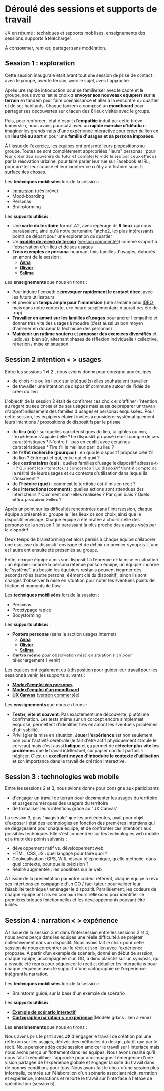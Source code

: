 # Déroulé des sessions et supports de travail

JX en résumé : techniques et supports mobilisés, enseignements des sessions, supports à télécharger.

À consommer, remixer, partager sans modération.

## Session 1 : exploration

Cette session inaugurale était avant tout une session de prise de contact : avec le groupe, avec le terrain, avec le sujet, avec l'approche. 

Après une rapide introduction pour se familiariser avec le cadre et le groupe, nous avons fait le choix d'**envoyer nos nouveaux équipiers sur le terrain** en tandem pour faire connaissance et aller à la rencontre du quartier et de ses habitants. 
Chaque tandem a composé un **moodboard** pour partager ses découvertes sur chacun des 8 lieux visités avec le groupe. 

Puis, pour renforcer l'état d'esprit d'**empathie** induit par cette brève immersion, nous avons poursuivi avec un **rapide exercice d'idéation** : imaginer les grands traits d'une expérience interactive pour créer du lien en un **lieu tiré au sort** et pour une **famille d'usages et sa persona imposées**. 

À l'issue de l'exercice, les équipes ont présenté leurs propositions au groupe. 
Toutes se sont complètement appropriées "leurs" personas : pour leur créer des souvenirs du futur et combler le vide laissé par ceux effacés par la rénovation urbaine, pour faire parler leur rue sur Facebook et IRL, pour arrêter leur course et leur montrer ce qu'il y a d'histoire sous la surface des choses.

Les **techniques mobilisées** lors de la session :
- [Immersion](http://www.designkit.org/methods/23) (très brève)
- Mood-boarding
- Personas
- Brainstorming

Les **supports utilisés** : 
- Une **carte du territoire** format A2, avec repèrage de **9 lieux** qui nous paraissaient, ainsi qu'à notre partenaire Fatche2, les plus intéressants points de départ pour une exploration du quartier
- Un **[modèle de relevé de terrain](https://www.dropbox.com/s/ufxgxotx8awf3xs/JX%20Design%20Kit%20-%20Relev%C3%A9%20de%20terrain.pdf?dl=0)** ([version commentée](https://www.dropbox.com/s/6jksya0w2208rao/JX%20Design%20Kit%20-%20Relev%C3%A9%20de%20terrain%20comment%C3%A9.pdf?dl=0)) comme support à l'observation d'un lieu et de ses usages
- **Trois exemples de persona** incarnant trois familles d'usages, élaborés en amont de la session :
  - **[Anna](https://www.dropbox.com/s/35tx5epvdwk3sca/JXDesignKit-Persona-Anna.pdf?dl=0)**
  - **[Olivier](https://www.dropbox.com/s/1o5g08cm2pz9np2/JXDesignKit-Persona-Olivier.pdf?dl=0)**
  - **[Salima](https://www.dropbox.com/s/daipnjcozvzsn5y/JXDesignKit-Persona-Salima.pdf?dl=0)**

Les **enseignements** que nous en tirons :
- Pour induire l'empathie **provoquer rapidement le contact direct** avec les futurs utilisateurs
- et prévoir un **temps ample pour l'immersion** (une semaine pour [IDEO](http://www.designkit.org/), mais dans notre contexte, une heure supplémentaire n'aurait pas été de trop)
- **Travailler en amont sur les familles d'usages** pour ancrer l'empathie et donner très vite des usages à moudre (c'est aussi un bon moyen d'amener en douceur la technique des personas)
- **Maintenir un rythme soutenu** et **proposer des exercices diversifiés** et ludiques, bien sûr, alternant phases de réflexion individuelle / collective, réflexion / mise en situation

## Session 2 intention < > usages

Entre les sessions 1 et 2 , nous avions donné pour consigne aux équipes
- de choisir le ou les lieux sur le(s)quel(s) elles souhaitaient travailler
- de travailler une intention de dispositif commune autour de l'idée de créer du lien

L'objectif de la session 2 était de confirmer ces choix et d'affiner l'intention au regard du lieu choisi et de ses usages mais aussi de préparer un travail d'approfondissement des familles d'usages et personas esquissées. 
Pour cette session, les équipiers étaient invités à considérer systématiquement leurs intentions / propositions de dispositifs par le prisme 

- du **lieu (où)** : sur quelles caractéristiques du lieu, tangibles ou non, l'expérience s'appuie t'elle ? Le dispositif proposé tient-il compte de ces caractéristiques ? N'entre t'il pas en conflit avec certaines caractéristiques ? Tire t'il le meilleur parti du lieu ?
- de l'**effet recherché (pourquoi)**  : en quoi le dispositif proposé créé t'il du lien ? Entre qui et qui, entre qui et quoi ?
- des **destinataires (qui)** : quelles familles d'usage le dispositif adresse-t-il ? Qui sont les interacteurs concernés ? Le dispositif tient-il compte de la réalité de leurs usages et du contexte d'utilisation dans lequel ils s'inscrivent ?
- de l'**histoire (quoi)** : comment le territoire est-il mis en récit ? 
- des **interactions (comment)** : quelles actions sont attendues des interacteurs ? Comment sont-elles réalisées ? Par quel biais ? Quels effets produisent-elles ?

Après un point sur les difficultés rencontrées dans l'intersession, chaque équipe a présenté au groupe le / les lieux de son choix, ainsi que le dispositif envisagé. Chaque équipe a été invitée à choisir celle des personas de la session 1 lui paraissant la plus proche des usages visés par le dispositif.

Deux temps de brainstorming ont alors permis à chaque équipe d'élaborer une esquisse du dispositif envisagé et de définir un premier synopsis. L'une et l'autre ont ensuite été présentés au groupe.

Enfin, chaque équipe a mis son dispositif à l'épreuve de la mise en situation : un équipier incarne la persona retenue par son équipe, un équipier incarne le "système", au besoin les équipiers restants peuvent incarner des seconds rôles (autre persona, élément clé du dispositif), sinon ils sont chargés d'observer la mise en situation pour noter les éventuels points de friction et moments de flow.

Les **techniques mobilisées** lors de la session :
- Personas
- Prototypage rapide
- Bodystorming

Les **supports utilisés** : 
- **Posters personas** (sans la section usages internet)
  - **[Anna](https://www.dropbox.com/s/ihbjl6qhz1hb30z/JX%20Design%20Kit%20-%20Poster%20persona%20-%20Anna%20.pdf?dl=0)**
  - **[Olivier](https://www.dropbox.com/s/6m5uk7qnsslf6yl/JX%20Design%20Kit%20-%20Poster%20persona%20-%20Olivier%20.pdf?dl=0)**
  - **[Salima](https://www.dropbox.com/s/kfvfoheaiw43cag/JX%20Design%20Kit%20-%20Poster%20persona%20-%20Salima.pdf?dl=0)**
- **Cartes mémo** pour observation mise en situation (lien pour téléchargement à venir)

Les équipes ont également eu à disposition pour guider leur travail pour les sessions à venir, les supports suivants : 
- **[Mode d'emploi des personas](https://www.dropbox.com/s/fz6h0kyw05dkyl9/JXDesignKit-Personasmodedemploi.pdf?dl=0)**
- **[Mode d'emploi d'un moodboard](https://www.dropbox.com/s/axrsg8xhh1o3vug/JXDesignKit-Moodboardmodedemploi.pdf?dl=0)**
- **[UX Canvas](https://www.dropbox.com/s/pq237t63iev0f7w/JX%20Design%20Kit%20-%20UX%20Canvas%20vierge.pdf?dl=0)** ([version commentée](https://www.dropbox.com/s/fobd37phtbbqeof/JX%20Design%20Kit%20-%20UX%20Canvas%20comment%C3%A9.pdf?dl=0))

Les **enseignements** que nous en tirons :
- **Tester, vite et souvent**. Pas exactement une découverte, plutôt une confirmation. Les tests même sur un concept encore simplement esquissé, permettent d'identifier très en amont les éventuels problèmes d'utilisabilité.
- Privilégier la mise en situation. **Jouer l'expérience** est non seulement bon pour l'activité cérébrale (le fait d'être actif physiquement stimule le cerveau) mais c'est aussi **ludique** et ça permet de **détecter plus vite les problèmes** que le travail intellectuel, sur papier conduit parfois à négliger. C'est un **excellent moyen d'introduire le contexte d'utilisation** et son importance dans le travail de création interactive.

## Session 3 : technologies web mobile

Entre les sessions 2 et 3, nous avions donné pour consigne aux participants 
- d'engager un travail de terrain pour documenter les usages du territoire et usages numériques des usagers du territoire
- de formaliser leurs intentions grâce au "UX Canvas"

La session 3, plus "magistrale" que les précédentes, avait pour objet d'exposer l'état des technologies en fonction des premières intentions qui se dégageaient pour chaque équipe, et de confronter ces intentions aux possibles techniques. Elle s'est concentrée sur les technologies web mobile et a traité des points suivants :
- développement natif vs. développement web
- HTML, CSS, JS : quel langage pour faire quoi ?
- Géolocalisation : GPS, Wifi, réseau téléphonique, quelle méthode, dans quel contexte, pour quelle précision ?
- Réalité augmentée : les possibles sur le web

À l'issue de la présentation par notre codeur référent, chaque équipe a revu ses intentions en compagnie d'un GO / facilitateur pour valider leur faisabilité technique / aménager le dispositif. 
Parallèlement, les codeurs de chaque équipe ont mis en commun leurs réflexions pour identifier de premières briques fonctionnelles et les développements pouvant être initiés.

## Session 4 : narration < > expérience
À l'issue de la session 3 et dans l'intersession entre les sessions 2 et 4, nous avons perçu dans les équipes une réelle difficulté à se projeter collectivement dans un dispositif. Nous avons fait le choix pour cette session de nous concentrer sur le récit et son lien avec l'expérience proposée.
À partir d'un exemple de scénario, donné en début de session, chaque équipe, accompagnée d'un GO, a donc planché sur un synopsis, qui a ensuite été repris pour séquencer le récit et détailler les interactions pour chaque séquence avec le support d'une cartographie de l'expérience intégrant la narration.

Les **techniques mobilisées** lors de la session :
- Brainstorm guidé, sur la base d'un exemple de scénario

Les **supports utilisés** : 

- **[Exemple de scénario interactif](https://www.dropbox.com/s/biogdb5shdavq79/JX%20Design%20Kit%20-%20Exemple%20de%20sc%C3%A9nario%20interactif.pdf?dl=0)**
- **[Cartographie narration < > expérience](https://www.dropbox.com/s/1967jbubx8wi4yt/JX%20Design%20Kit-NARRATION%3C%3EEXPERIENCE-PosterA2.pdf?dl=0)** (Modèle gdocs : lien à venir)

Les **enseignements** que nous en tirons : 

Nous avons pris le parti avec **JX** d'engager le travail de création par une réflexion sur les usages, dérivée des méthodes du design, plutôt que par le récit. Nous pensions dès cette session amorcer le travail sur l'interface mais nous avons perçu un flottement dans les équipes. Nous avons réalisé qu'il nous fallait rééquilibrer l'approche pour accompagner l'émergence d'une vision partagée de l'expérience globale et engager la suite du travail dans de bonnes conditions pour tous. Nous avons fait le choix d'une session plus informelle, centrée sur l'élaboration d'un scénario associant récit, narration et expérience, interactions et reporté le travail sur l'interface à l'étape de spécification (session 5).
